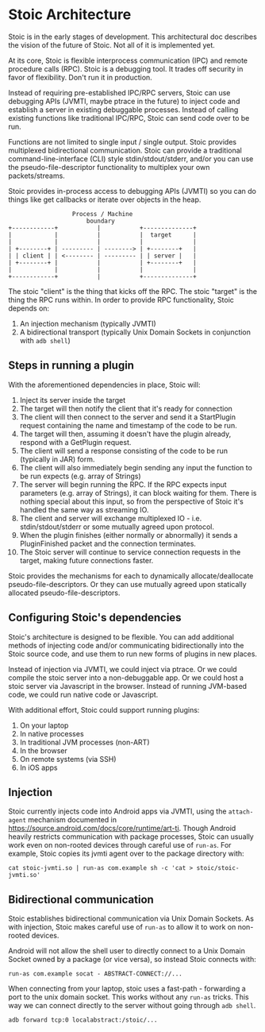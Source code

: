 # Stoic Architecture

Stoic is in the early stages of development. This architectural doc describes
the vision of the future of Stoic. Not all of it is implemented yet.

At its core, Stoic is flexible interprocess communication (IPC) and remote
procedure calls (RPC). Stoic is a debugging tool. It trades off security in
favor of flexibility. Don't run it in production.

Instead of requiring pre-established IPC/RPC servers, Stoic can use debugging
APIs (JVMTI, maybe ptrace in the future) to inject code and establish a server
in existing debuggable processes. Instead of calling existing functions like
traditional IPC/RPC, Stoic can send code over to be run.

Functions are not limited to single input / single output. Stoic provides
multiplexed bidirectional communication. Stoic can provide a traditional
command-line-interface (CLI) style stdin/stdout/stderr, and/or you can use the
pseudo-file-descriptor functionality to multiplex your own packets/streams. 

Stoic provides in-process access to debugging APIs (JVMTI) so you can do things
like get callbacks or iterate over objects in the heap.

```
                  Process / Machine
                      boundary
+------------+           |           +--------------+
|            |           |           |  target      |
|            |           |           |              |
| +--------+ | --------- | --------> | +--------+   |
| | client | | <-------- | --------- | | server |   |
| +--------+ |           |           | +--------+   |
|            |           |           |              |
+------------+           |           +--------------+
```

The stoic "client" is the thing that kicks off the RPC. The stoic "target" is the
thing the RPC runs within. In order to provide RPC functionality, Stoic depends on:
1. An injection mechanism (typically JVMTI)
2. A bidirectional transport (typically Unix Domain Sockets in conjunction with `adb shell`)

## Steps in running a plugin

With the aforementioned dependencies in place, Stoic will:
1. Inject its server inside the target
2. The target will then notify the client that it's ready for connection
3. The client will then connect to the server and send it a StartPlugin request
   containing the name and timestamp of the code to be run.
4. The target will then, assuming it doesn't have the plugin already, respond
   with a GetPlugin request.
5. The client will send a response consisting of the code to be run (typically
   in JAR) form.
6. The client will also immediately begin sending any input the function to be
   run expects (e.g. array of Strings)
7. The server will begin running the RPC. If the RPC expects input parameters
   (e.g. array of Strings), it can block waiting for them. There is nothing
   special about this input, so from the perspective of Stoic it's handled the
   same way as streaming IO.
8. The client and server will exchange multiplexed IO - i.e.
   stdin/stdout/stderr or some mutually agreed upon protocol.
9. When the plugin finishes (either normally or abnormally) it sends a
   PluginFinished packet and the connection terminates.
10. The Stoic server will continue to service connection requests in the
    target, making future connections faster.

Stoic provides the mechanisms for each to dynamically allocate/deallocate
pseudo-file-descriptors. Or they can use mutually agreed upon statically
allocated pseudo-file-descriptors.

## Configuring Stoic's dependencies

Stoic's architecture is designed to be flexible. You can add additional
methods of injecting code and/or communicating bidirectionally into the Stoic
source code, and use them to run new forms of plugins in new places.

Instead of injection via JVMTI, we could inject via ptrace. Or we could compile
the stoic server into a non-debuggable app. Or we could host a stoic server via
Javascript in the browser. Instead of running JVM-based code, we could run
native code or Javascript.

With additional effort, Stoic could support running plugins:
1. On your laptop
2. In native processes
3. In traditional JVM processes (non-ART)
4. In the browser
5. On remote systems (via SSH)
6. In iOS apps

## Injection

Stoic currently injects code into Android apps via JVMTI, using the
`attach-agent` mechanism documented in
https://source.android.com/docs/core/runtime/art-ti. Though Android heavily
restricts communication with package processes, Stoic can usually work even on
non-rooted devices through careful use of `run-as`. For example, Stoic copies
its jvmti agent over to the package directory with:
```
cat stoic-jvmti.so | run-as com.example sh -c 'cat > stoic/stoic-jvmti.so'
```

## Bidirectional communication

Stoic establishes bidirectional communication via Unix Domain Sockets. As with
injection, Stoic makes careful use of `run-as` to allow it to work on
non-rooted devices.

Android will not allow the shell user to directly connect to a Unix Domain
Socket owned by a package (or vice versa), so instead Stoic connects with:
```
run-as com.example socat - ABSTRACT-CONNECT://...
```

When connecting from your laptop, stoic uses a fast-path - forwarding a port to
the unix domain socket. This works without any `run-as` tricks. This way we can
connect directly to the server without going through `adb shell`.
```
adb forward tcp:0 localabstract:/stoic/...
```
